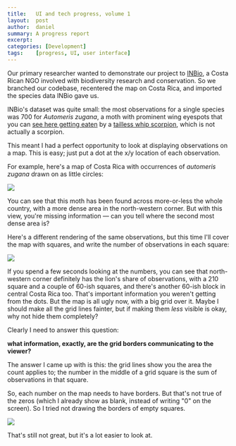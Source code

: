 ```yaml
---
title:   UI and tech progress, volume 1
layout:  post
author:  daniel
summary: A progress report
excerpt: 
categories: [Development]
tags:    [progress, UI, user interface]
---
```


Our primary researcher wanted to demonstrate our project to
[INBio](http://www.inbio.ac.cr), a Costa Rican NGO involved
with biodiversity research and conservation.  So we branched 
our codebase, recentered the map on Costa Rica, and imported
the species data INBio gave us.

INBio's dataset was quite small: the most observations for 
a single species was 700 for <i>Automeris zugana</i>, a moth 
with prominent wing eyespots that you can 
[see here getting eaten](http://caterpillar-eyespots.blogspot.com.au/2011/08/automeris-zugana-pwnd1.html)
by a
[tailless whip scorpion](http://en.wikipedia.org/wiki/Amblypygi),
which is not actually a scorpion.

This meant I had a perfect opportunity to look at displaying
observations on a map.  This is easy; just put a dot at
the x/y location of each observation.

For example, here's a map of Costa Rica with occurrences of 
<i>automeris zugana</i> drawn on as little circles:

<img src="{{site.JB.BASE_PATH}}/images/clustering-costarica-zugana-dots.png" />

You can see that this moth has been found across more-or-less the whole country,
with a more dense area in the north-western corner.  But with this view,
you're missing information &mdash; can you tell where the second most dense
area is?

Here's a different rendering of the same observations, 
but this time I'll cover the map with squares, and write the number of observations
in each square:

<img src="{{ site.JB.BASE_PATH }}/images/clustering-costarica-zugana-grid.png" />

If you spend a few seconds looking at the numbers, you can see that 
north-western corner definitely has the lion's share of observations,
with a 210 square and a couple of 60-ish squares, and there's another
60-ish block in central Costa Rica too. That's important information 
you weren't getting from the dots.  But the map is all ugly now, with
a big grid over it.  Maybe I should make all the grid lines fainter, 
but if making them *less* visible is okay, why not hide them completely?

Clearly I need to answer this question:

**what information, exactly, are the grid borders communicating
to the viewer?**

The answer I came up with is this: the grid lines show you the area the
count applies to; the number in the middle of a grid square is the sum
of observations in that square.

So, each number on the map needs to have borders.  But that's not true
of the zeros (which I already show as blank, instead of writing "0" on 
the screen).  So I tried not drawing the borders of empty squares.

<img src="{{ site.JB.BASE_PATH }}/images/clustering-costarica-zugana-sparsegrid.png" />

That's still not great, but it's a lot easier to look at.


















